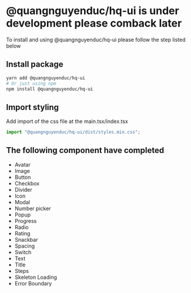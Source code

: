 # @quangnguyenduc/hq-ui is under development please comback later

To install and using @quangnguyenduc/hq-ui please follow the step listed below

## Install package
```bash
yarn add @quangnguyenduc/hq-ui
# Or just using npm
npm install @quangnguyenduc/hq-ui
```
## Import styling 
Add import of the css file at the main.tsx/index.tsx
```js
import "@quangnguyenduc/hq-ui/dist/styles.min.css";
```
## The following component have completed
- Avatar
- Image
- Button
- Checkbox
- Divider
- Icon
- Modal
- Number picker
- Popup
- Progress
- Radio
- Rating
- Snackbar
- Spacing
- Switch
- Text
- Title
- Steps
- Skeleton Loading
- Error Boundary



